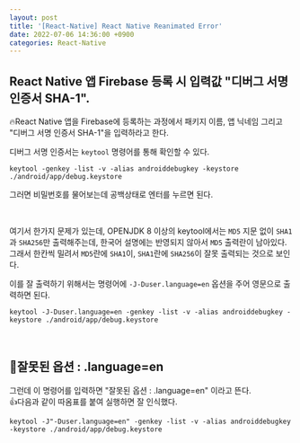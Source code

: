 ```yaml
---
layout: post
title: '[React-Native] React Native Reanimated Error'
date: 2022-07-06 14:36:00 +0900
categories: React-Native
---
```


## React Native 앱 Firebase 등록 시 입력값 "디버그 서명 인증서 SHA-1".

🔥React Native 앱을 Firebase에 등록하는 과정에서 패키지 이름, 앱 닉네임 그리고 "디버그 서명 인증서 SHA-1"을 입력하라고 한다.

디버그 서명 인증서는 `keytool` 명령어를 통해 확인할 수 있다.

```
keytool -genkey -list -v -alias androiddebugkey -keystore ./android/app/debug.keystore
```

그러면 비밀번호를 물어보는데 공백상태로 엔터를 누르면 된다.

<br/>

여기서 한가지 문제가 있는데, OPENJDK 8 이상의 keytool에서는 `MD5` 지문 없이 `SHA1`과 `SHA256`만 출력해주는데, 한국어 설명에는 반영되지 않아서 `MD5` 출력란이 남아있다. 그래서 한칸씩 밀려서 `MD5`란에 `SHA1`이, `SHA1`란에 `SHA256`이 잘못 출력되는 것으로 보인다.

이를 잘 출력하기 위해서는 명령어에 `-J-Duser.language=en` 옵션을 주어 영문으로 출력하면 된다.

```
keytool -J-Duser.language=en -genkey -list -v -alias androiddebugkey -keystore ./android/app/debug.keystore
```

<br/>

## 🚨잘못된 옵션 : .language=en

그런데 이 명령어를 입력하면 "잘못된 옵션 : .language=en" 이라고 뜬다.  
👍다음과 같이 따옴표를 붙여 실행하면 잘 인식했다.

```
keytool -J"-Duser.language=en" -genkey -list -v -alias androiddebugkey -keystore ./android/app/debug.keystore
```
